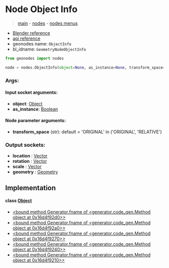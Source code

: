 # Node Object Info

> [main](../structure.md) - [nodes](nodes.md) - [nodes menus](nodes_menus.md)

- [Blender reference](https://docs.blender.org/manual/en/latest/modeling/geometry_nodes/input/object_info.html)
- [api reference](https://docs.blender.org/api/current/bpy.types.GeometryNodeObjectInfo.html)
- geonodes name: `ObjectInfo`
- bl_idname: `GeometryNodeObjectInfo`

```python
from geonodes import nodes

node = nodes.ObjectInfo(object=None, as_instance=None, transform_space='ORIGINAL')
```

### Args:

#### Input socket arguments:

- **object**: [Object](Object.md)
- **as_instance**: [Boolean](Boolean.md)

#### Node parameter arguments:

- **transform_space** (str): default = 'ORIGINAL' in ('ORIGINAL', 'RELATIVE')

### Output sockets:

- **location** : [Vector](Vector.md)
- **rotation** : [Vector](Vector.md)
- **scale** : [Vector](Vector.md)
- **geometry** : [Geometry](Geometry.md)

## Implementation

#### class [Object](Object.md)

 - [<bound method Generator.fname of <generator.code_gen.Method object at 0x16d4f92d0>>](Object.md#info)
 - [<bound method Generator.fname of <generator.code_gen.Method object at 0x16d4f92a0>>](Object.md#location)
 - [<bound method Generator.fname of <generator.code_gen.Method object at 0x16d4f9270>>](Object.md#rotation)
 - [<bound method Generator.fname of <generator.code_gen.Method object at 0x16d4f9240>>](Object.md#scale)
 - [<bound method Generator.fname of <generator.code_gen.Method object at 0x16d4f9210>>](Object.md#geometry)
